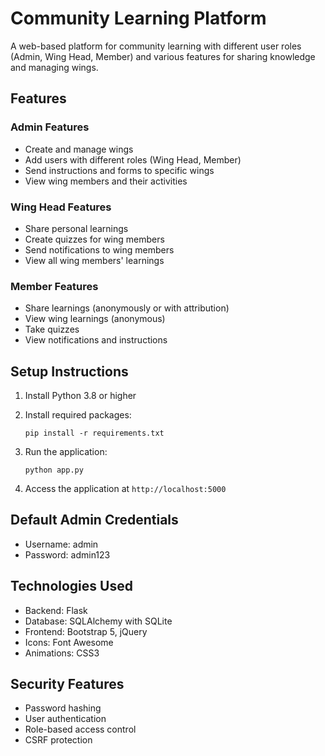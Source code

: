 # Community Learning Platform

A web-based platform for community learning with different user roles (Admin, Wing Head, Member) and various features for sharing knowledge and managing wings.

## Features

### Admin Features
- Create and manage wings
- Add users with different roles (Wing Head, Member)
- Send instructions and forms to specific wings
- View wing members and their activities

### Wing Head Features
- Share personal learnings
- Create quizzes for wing members
- Send notifications to wing members
- View all wing members' learnings

### Member Features
- Share learnings (anonymously or with attribution)
- View wing learnings (anonymous)
- Take quizzes
- View notifications and instructions

## Setup Instructions

1. Install Python 3.8 or higher
2. Install required packages:
   ```
   pip install -r requirements.txt
   ```

3. Run the application:
   ```
   python app.py
   ```

4. Access the application at `http://localhost:5000`

## Default Admin Credentials
- Username: admin
- Password: admin123

## Technologies Used
- Backend: Flask
- Database: SQLAlchemy with SQLite
- Frontend: Bootstrap 5, jQuery
- Icons: Font Awesome
- Animations: CSS3

## Security Features
- Password hashing
- User authentication
- Role-based access control
- CSRF protection
